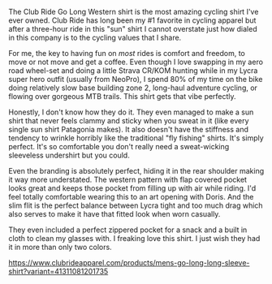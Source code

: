 The Club Ride Go Long Western shirt is the most amazing cycling shirt I've ever owned. Club Ride has long been my #1 favorite in cycling apparel but after a three-hour ride in this "sun" shirt I cannot overstate just how dialed in this company is to the cycling values that I share.

For me, the key to having fun on _most_ rides is comfort and freedom, to move or not move and get a coffee. Even though I love swapping in my aero road wheel-set and doing a little Strava CR/KOM hunting while in my Lycra super hero outfit (usually from NeoPro), I spend 80% of my time on the bike doing relatively slow base building zone 2, long-haul adventure cycling, or flowing over gorgeous MTB trails. This shirt gets that vibe perfectly.

Honestly, I don't know how they do it. They even managed to make a sun shirt that never feels clammy and sticky when you sweat in it (like every single sun shirt Patagonia makes). It also doesn't have the stiffness and tendency to wrinkle horribly like the traditional "fly fishing" shirts. It's simply perfect. It's so comfortable you don't really need a sweat-wicking sleeveless undershirt but you could.

Even the branding is absolutely perfect, hiding it in the rear shoulder making it way more understated. The western pattern with flap covered pocket looks great and keeps those pocket from filling up with air while riding. I'd feel totally comfortable wearing this to an art opening with Doris. And the slim flit is the perfect balance between Lycra tight and too much drag which also serves to make it have that fitted look when worn casually.

They even included a perfect zippered pocket for a snack and a built in cloth to clean my glasses with. I freaking love this shirt. I just wish they had it in more than only two colors.

https://www.clubrideapparel.com/products/mens-go-long-long-sleeve-shirt?variant=41311081201735

